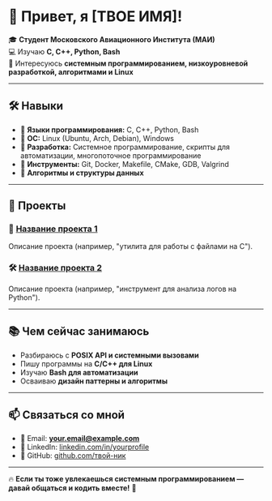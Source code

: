 # 👋 Привет, я [ТВОЕ ИМЯ]!

🎓 **Студент Московского Авиационного Института (МАИ)**  
💻 Изучаю **C, C++, Python, Bash**  
🚀 Интересуюсь **системным программированием, низкоуровневой разработкой, алгоритмами и Linux**  

---

## 🛠️ **Навыки**
- 🔹 **Языки программирования:** C, C++, Python, Bash  
- 🔹 **ОС:** Linux (Ubuntu, Arch, Debian), Windows  
- 🔹 **Разработка:** Системное программирование, скрипты для автоматизации, многопоточное программирование  
- 🔹 **Инструменты:** Git, Docker, Makefile, CMake, GDB, Valgrind  
- 🔹 **Алгоритмы и структуры данных**  

---

## 📌 **Проекты**
### 🚀 **[Название проекта 1](https://github.com/твой-ник/проект-1)**
Описание проекта (например, "утилита для работы с файлами на C").

### 🛠️ **[Название проекта 2](https://github.com/твой-ник/проект-2)**
Описание проекта (например, "инструмент для анализа логов на Python").

---

## 📚 **Чем сейчас занимаюсь**
- Разбираюсь с **POSIX API и системными вызовами**
- Пишу программы на **C/C++ для Linux**
- Изучаю **Bash для автоматизации**
- Осваиваю **дизайн паттерны и алгоритмы**

---

## 📫 **Связаться со мной**
- 📧 Email: **your.email@example.com**
- 💼 LinkedIn: [linkedin.com/in/yourprofile](https://linkedin.com/in/yourprofile)
- 📌 GitHub: [github.com/твой-ник](https://github.com/твой-ник)

---

🔥 **Если ты тоже увлекаешься системным программированием — давай общаться и кодить вместе!** 🚀  
